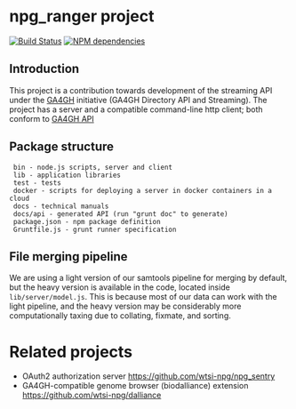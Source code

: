 # npg_ranger project

[![Build Status](https://travis-ci.org/wtsi-npg/npg_ranger.svg?branch=master)](https://travis-ci.org/wtsi-npg/npg_ranger)
[![NPM dependencies](https://david-dm.org/wtsi-npg/npg_ranger.svg)](https://david-dm.org/wtsi-npg/npg_ranger)

## Introduction

This project is a contribution towards development of the streaming API under the
[GA4GH](http://ga4gh.org) initiative (GA4GH Directory API and Streaming). The project has
a server and a compatible command-line http client; both conform to [GA4GH API](https://github.com/samtools/hts-specs/blob/master/htsget.md)

## Package structure

```
 bin - node.js scripts, server and client
 lib - application libraries
 test - tests
 docker - scripts for deploying a server in docker containers in a cloud 
 docs - technical manuals
 docs/api - generated API (run "grunt doc" to generate)
 package.json - npm package definition
 Gruntfile.js - grunt runner specification
```

## File merging pipeline

We are using a light version of our samtools pipeline for merging by default, but the heavy version is available in the code, located inside `lib/server/model.js`.
This is because most of our data can work with the light pipeline, and the heavy version may be considerably more computationally taxing due to collating, fixmate, and sorting.

# Related projects

 - OAuth2 authorization server https://github.com/wtsi-npg/npg_sentry
 - GA4GH-compatible genome browser (biodalliance) extension https://github.com/wtsi-npg/dalliance
